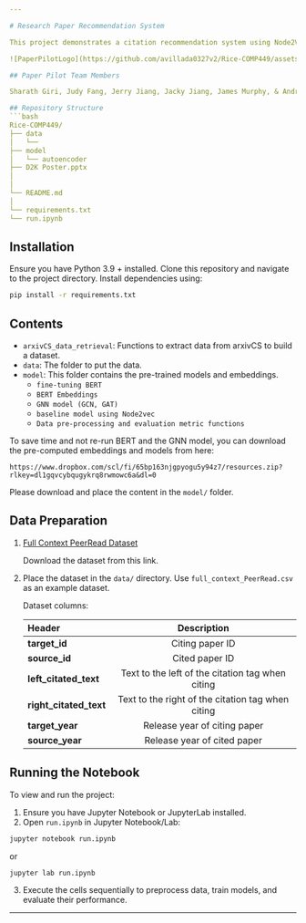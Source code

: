```yaml
---

# Research Paper Recommendation System

This project demonstrates a citation recommendation system using Node2Vec and BERT+GNN models on the PeerRead dataset. It provides instructions for preprocessing data, training models, and evaluating their performance.

![PaperPilotLogo](https://github.com/avillada0327v2/Rice-COMP449/assets/142918860/8a23ddf3-61bf-4c6d-9c77-e810103795df)

## Paper Pilot Team Members

Sharath Giri, Judy Fang, Jerry Jiang, Jacky Jiang, James Murphy, & Andres Villada

## Repository Structure
```bash
Rice-COMP449/
├── data
│   └── 
├── model
│   └── autoencoder
├── D2K Poster.pptx
│   
│
└── README.md
│
└── requirements.txt
└── run.ipynb

```

## Installation

Ensure you have Python 3.9 + installed. Clone this repository and navigate to the project directory. Install dependencies using:

```bash
pip install -r requirements.txt
```

## Contents

* `arxivCS_data_retrieval`: Functions to extract data from arxivCS to build a dataset. 
* `data`: The folder to put the data.
* `model`: This folder contains the pre-trained models and embeddings.
  * `fine-tuning BERT`
  * `BERT Embeddings`
  * `GNN model (GCN, GAT)`
  * `baseline model using Node2vec`
  * `Data pre-processing and evaluation metric functions`

To save time and not re-run BERT and the GNN model, you can download the pre-computed embeddings and models from here:
```
https://www.dropbox.com/scl/fi/65bp163njgpyogu5y94z7/resources.zip?rlkey=dl1gqvcybqugykrq8rwmowc6a&dl=0
```
Please download and place the content in the `model/` folder.

## Data Preparation

1. [Full Context PeerRead Dataset](https://bert-gcn-for-paper-citation.s3.ap-northeast-2.amazonaws.com/PeerRead/full_context_PeerRead.csv)

   Download the dataset from this link.

2. Place the dataset in the `data/` directory. Use `full_context_PeerRead.csv` as an example dataset.

   Dataset columns:

   | Header                              |                    Description                    |
   | :---------------------------------- | :-----------------------------------------------: |
   | <strong>target_id</strong>          |                  Citing paper ID                  |
   | <strong>source_id</strong>          |                  Cited paper ID                   |
   | <strong>left_citated_text</strong>  | Text to the left of the citation tag when citing  |
   | <strong>right_citated_text</strong> | Text to the right of the citation tag when citing |
   | <strong>target_year</strong>        |             Release year of citing paper          |
   | <strong>source_year</strong>        |             Release year of cited paper           |


## Running the Notebook

To view and run the project:

1. Ensure you have Jupyter Notebook or JupyterLab installed.
2. Open `run.ipynb` in Jupyter Notebook/Lab:

```bash
jupyter notebook run.ipynb
```
or
```bash
jupyter lab run.ipynb
```

3. Execute the cells sequentially to preprocess data, train models, and evaluate their performance.

---
```

